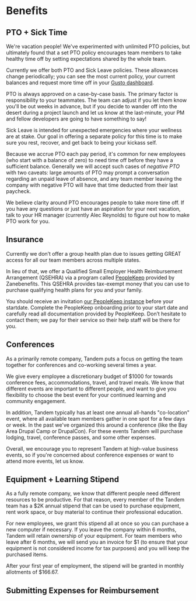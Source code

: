 # Benefits

## PTO + Sick Time

We're vacation people! We've experimented with unlimited PTO policies, but ultimately found that a set PTO policy encourages team members to take healthy time off by setting expectations shared by the whole team.

Currently we offer both PTO and Sick Leave policies. These allowances change periodically; you can see the most current policy, your current balances and request more time off in your [Gusto dashboard](https://app.gusto.com/login).

PTO is always approved on a case-by-case basis. The primary factor is responsibility to your teammates. The team can adjust if you let them know you'll be out weeks in advance, but if you decide to wander off into the desert during a project launch and let us know at the last-minute, your PM and fellow developers are going to have something to say!

Sick Leave is intended for unexpected emergencies where your wellness are at stake. Our goal in offering a separate policy for this time is to make sure you rest, recover, and get back to being your kickass self.

Because we accrue PTO each pay period, it's common for new employees (who start with a balance of zero) to need time off before they have a sufficient balance. Generally we will accept such cases of *negative PTO* with two caveats: large amounts of PTO may prompt a conversation regarding an unpaid leave of absence, and any team member leaving the company with negative PTO will have that time deducted from their last paycheck.

We believe clarity around PTO encourages people to take more time off. If you have any questions or just have an aspiration for your next vacation, talk to your HR manager (currently Alec Reynolds) to figure out how to make PTO work for you.

## Insurance

Currently we don’t offer a group health plan due to issues getting GREAT access for all our team members across multiple states.

In lieu of that, we offer a Qualified Small Employer Health Reimbursement Arrangement (QSEHRA) via a program called [PeopleKeep](https://www.peoplekeep.com/) provided by Zanebenefits. This QSEHRA provides tax-exempt money that you can use to purchase qualifying health plans for you and your family.

You should receive an invitation [our PeopleKeep instance](https://tandem.peoplekeep.com/login) before your startdate. Complete the PeopleKeep onboarding prior to your start date and carefully read all documentation provided by PeopleKeep. Don’t hesitate to contact them; we pay for their service so their help staff will be there for you.

## Conferences

As a primarily remote company, Tandem puts a focus on getting the team together for conferences and co-working several times a year.

We give every employee a discretionary budget of $1000 for towards conference fees, accommodations, travel, and travel meals. We know that different events are important to different people, and want to give you flexibility to choose the best event for your continued learning and community engagement.

In addition, Tandem typically has at least one annual all-hands "co-location" event, where all available team members gather in one spot for a few days or week. In the past we've organized this around a conference (like the Bay Area Drupal Camp or DrupalCon). For these events Tandem will purchase lodging, travel, conference passes, and some other expenses.

Overall, we encourage you to represent Tandem at high-value business events, so if you're concerned about conference expenses or want to attend more events, let us know.

## Equipment + Learning Stipend

As a fully remote company, we know that different people need different resources to be productive. For that reason, every member of the Tandem team has a $2K annual stipend that can be used to purchase equipment, rent work space, or buy material to continue their professional education.

For new employees, we grant this stipend all at once so you can purchase a new computer if necessary. If you leave the company within 6 months, Tandem will retain ownership of your equipment. For team members who leave after 6 months, we will send you an invoice for $1 (to ensure that your equipment is not considered income for tax purposes) and you will keep the purchased items.

After your first year of employment, the stipend will be granted in monthly allotments of $166.67.

## Submitting Expenses for Reimbursement
